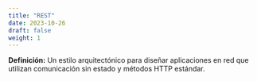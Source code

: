 ```yaml
---
title: "REST"
date: 2023-10-26
draft: false
weight: 1
---
```


**Definición:** Un estilo arquitectónico para diseñar aplicaciones en red que utilizan comunicación sin estado y métodos HTTP estándar.
